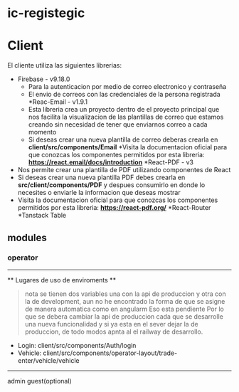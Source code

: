 # ic-registegic

#  Client
El cliente utiliza las siguientes librerias:
* Firebase - v9.18.0
    * Para la autenticacion por medio de correo electronico y contraseña
    * El envio de correos con las credenciales de la persona registrada
*Reac-Email - v1.9.1
    * Esta libreria crea un proyecto dentro de el proyecto principal que nos facilita la visualizacion de las plantillas de correo que estamos creando sin necesidad de tener que enviarnos correo a cada momento
    * Si deseas crear una nueva plantilla de correo deberas crearla en **client/src/components/Email**
    *Visita la documentacion oficial para que conozcas los componentes permitidos por esta libreria: **https://react.email/docs/introduction**
*React-PDF - v3
 *  Nos permite crear una plantilla de PDF utilizando componentes de React
 * Si deseas crear una nueva plantilla PDF debes crearla en **src/client/components/PDF** y despues consumirlo en    donde lo necesites o enviarle la informacion que deseas mostrar
 * Visita la documentacion oficial para que conozcas los componentes permitidos por esta libreria: **https://react-pdf.org/**
*React-Router
*Tanstack Table


## modules

### operator
---
** Lugares de uso de enviroments  **
> nota se tienen dos variables una con la api de produccion y otra con la de development, aun no he encontrado la forma de que se asigne de manera automatica como en angularm Eso esta pendiente Por lo que se debera cambiar la api de produccion cada que se desarrolle una nueva funcionalidad y si ya esta en el sever dejar la de produccion, de todo modos apnta al el railway de desarrollo.
 - Login: client/src/components/Auth/login
 - Vehicle: client/src/components/operator-layout/trade-enter/vehicle/vehicle
---
admin
guest(optional)

